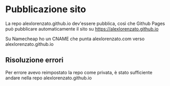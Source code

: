 # Pubblicazione sito

La repo alexlorenzato.github.io dev'essere pubblica, così che Github Pages può pubblicare automaticamente il sito su https://alexlorenzato.github.io

Su Namecheap ho un CNAME che punta alexlorenzato.com verso alexlorenzato.github.io

## Risoluzione errori

Per errore avevo reimpostato la repo come privata, è stato sufficiente andare nella repo alexlorenzato.github.io
